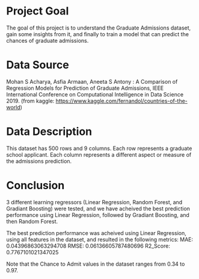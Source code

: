 # Project Goal
The goal of this project is to understand the Graduate Admissions dataset, gain some insights from it, and finally to train a model that can predict the chances of graduate admissions.

# Data Source
Mohan S Acharya, Asfia Armaan, Aneeta S Antony : A Comparison of Regression Models for Prediction of Graduate Admissions, IEEE International Conference on Computational Intelligence in Data Science 2019. 
(from kaggle: https://www.kaggle.com/fernandol/countries-of-the-world)

# Data Description
This dataset has 500 rows and 9 columns. Each row represents a graduate school applicant. Each column represents a different aspect or measure of the admissions prediction.

# Conclusion
3 different learning regressors (Linear Regression, Random Forest, and Gradiant Boosting) were tested, and we have acheived the best prediction performance using Linear Regression, followed by Gradiant Boosting, and then Random Forest.

The best prediction performance was acheived using Linear Regression, using all features in the dataset, and resulted in the following metrics:
MAE: 0.04396863063294708
RMSE: 0.06136605787480696
R2_Score: 0.7767101021347025

Note that the Chance to Admit values in the dataset ranges from 0.34 to 0.97.
